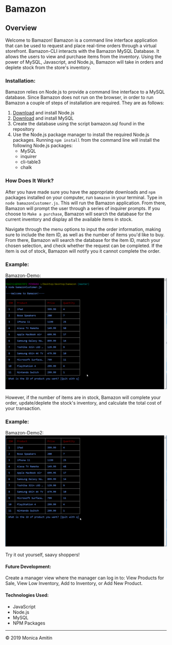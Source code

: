 # Bamazon

## Overview 
Welcome to Bamazon! Bamazon is a command line interface application that can be used to request and place real-time orders through a virtual storefront. Bamazon-CLI interacts with the Bamazon MySQL Database. It allows the users to view and purchase items from the inventory. Using the power of MySQL, Javascript, and Node.js, Bamazon will take in orders and deplete stock from the store's inventory.

### Installation:
Bamazon relies on Node.js to provide a command line interface to a MySQL database. Since Bamazon does not run on the browser, in order to run Bamazon a couple of steps of installation are required. They are as follows:

1. [Download](https://nodejs.org/en/download/) and install Node.js
2. [Download](https://dev.mysql.com/downloads/mysql/) and install MySQL
3. Create the database using the script bamazon.sql found in the repository 
4. Use the Node.js package manager to install the required Node.js packages. Running `npm install` from the command line will install the following Node.js packages:
    * MySQL
    * inquirer
    * cli-table3
    * chalk

### How Does It Work?
After you have made sure you have the appropriate downloads and `npm` packages installed on your computer, run  `bamazon` in your terminal. Type in `node bamazonCustomer.js`. This will run the Bamazon application. From there, Bamazon will prompt the user through a series of inquirer prompts. If you choose to `Make a purchase`, Bamazon will search the database for the current inventory and display all the available items in stock. 

Navigate through the menu options to input the order information, making sure to include the item ID, as well as the number of items you'd like to buy. From there, Bamazon will search the database for the item ID, match your chosen selection, and check whether the request can be completed. If the item is out of stock, Bamazon will notify you it cannot complete the order. 

### Example:

Bamazon-Demo:
<img src="/images/bamazon.gif">

However, if the number of items are in stock, Bamazon will complete your order, update/deplete the stock's inventory, and calculate the total cost of your transaction. 

### Example:

Bamazon-Demo2:
<img src="/images/bamazon2.gif">

Try it out yourself, saavy shoppers!

#### Future Development: 
Create a manager view where the manager can log in to: View Products for Sale, View Low Inventory, Add to Inventory, or Add New Product.

#### Technologies Used:
* JavaScript
* Node.js
* MySQL
* NPM Packages
---
© 2019 Monica Amitin 